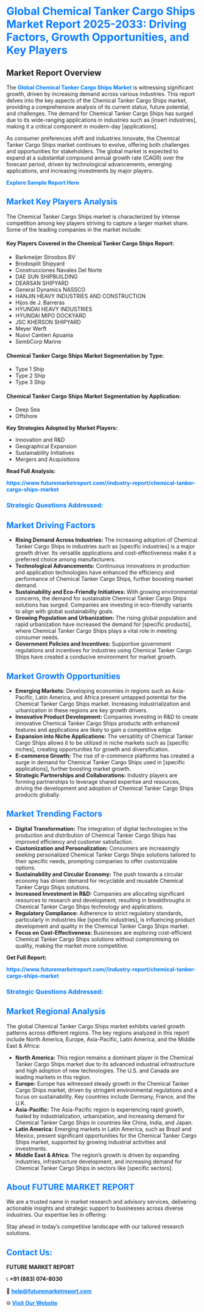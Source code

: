 <h1 style="color: #007BFF;">Global Chemical Tanker Cargo Ships Market Report 2025-2033: Driving Factors, Growth Opportunities, and Key Players</h1>

<section id="overview">
<h2>Market Report Overview</h2>
<p>The <a href="https://www.futuremarketreport.com//industry-report/chemical-tanker-cargo-ships-market" style="color: #007BFF; text-decoration: none;"><strong>Global Chemical Tanker Cargo Ships Market</strong></a> is witnessing significant growth, driven by increasing demand across various industries. This report delves into the key aspects of the Chemical Tanker Cargo Ships market, providing a comprehensive analysis of its current status, future potential, and challenges. The demand for Chemical Tanker Cargo Ships has surged due to its wide-ranging applications in industries such as [insert industries], making it a critical component in modern-day [applications].</p>
<p>As consumer preferences shift and industries innovate, the Chemical Tanker Cargo Ships market continues to evolve, offering both challenges and opportunities for stakeholders. The global market is expected to expand at a substantial compound annual growth rate (CAGR) over the forecast period, driven by technological advancements, emerging applications, and increasing investments by major players.</p>
</section>

<section id="overview">
<p><a href="https://www.futuremarketreport.com//request-sample/reportId=46039" style="color: #007BFF; text-decoration: none;"><strong>Explore Sample Report Here</strong></a></p>
</section>

<section id="key-players">
<h2 style="color: #007BFF;">Market Key Players Analysis</h2>
<p>The Chemical Tanker Cargo Ships market is characterized by intense competition among key players striving to capture a larger market share. Some of the leading companies in the market include:</p>
<h4>Key Players Covered in the Chemical Tanker Cargo Ships Report:</h4>
<ul><li>Barkmeijer Stroobos BV</li><li>Brodosplit Shipyard</li><li>Construcciones Navales Del Norte</li><li>DAE SUN SHIPBUILDING</li><li>DEARSAN SHIPYARD</li><li>General Dynamics NASSCO</li><li>HANJIN HEAVY INDUSTRIES AND CONSTRUCTION</li><li>Hijos de J. Barreras</li><li>HYUNDAI HEAVY INDUSTRIES</li><li>HYUNDAI MIPO DOCKYARD</li><li>JSC KHERSON SHIPYARD</li><li>Meyer Werft</li><li>Nuovi Cantieri Apuania</li><li>SembCorp Marine</li></ul>
<h4>Chemical Tanker Cargo Ships Market Segmentation by Type:</h4>
<ul><li>Type 1 Ship</li><li>Type 2 Ship</li><li>Type 3 Ship</li></ul>

<h4>Chemical Tanker Cargo Ships Market Segmentation by Application:</h4>
<ul><li>Deep Sea</li><li>Offshore</li></ul>
<p><strong>Key Strategies Adopted by Market Players:</strong></p>
<ul>
<li>Innovation and R&D</li>
<li>Geographical Expansion</li>
<li>Sustainability Initiatives</li>
<li>Mergers and Acquisitions</li>
</ul>
</section>

<section>
<p><strong>Read Full Analysis: </strong></p><a href="https://www.futuremarketreport.com//industry-report/chemical-tanker-cargo-ships-market" style="color: #007BFF; text-decoration: none;"><strong>https://www.futuremarketreport.com//industry-report/chemical-tanker-cargo-ships-market</strong></a>
<h3 style="color: #007BFF;">Strategic Questions Addressed:</h3>
</section>

<section id="driving-factors">
<h2 style="color: #007BFF;">Market Driving Factors</h2>
<ul>
<li><strong>Rising Demand Across Industries:</strong> The increasing adoption of Chemical Tanker Cargo Ships in industries such as [specific industries] is a major growth driver. Its versatile applications and cost-effectiveness make it a preferred choice among manufacturers.</li>
<li><strong>Technological Advancements:</strong> Continuous innovations in production and application technologies have enhanced the efficiency and performance of Chemical Tanker Cargo Ships, further boosting market demand.</li>
<li><strong>Sustainability and Eco-Friendly Initiatives:</strong> With growing environmental concerns, the demand for sustainable Chemical Tanker Cargo Ships solutions has surged. Companies are investing in eco-friendly variants to align with global sustainability goals.</li>
<li><strong>Growing Population and Urbanization:</strong> The rising global population and rapid urbanization have increased the demand for [specific products], where Chemical Tanker Cargo Ships plays a vital role in meeting consumer needs.</li>
<li><strong>Government Policies and Incentives:</strong> Supportive government regulations and incentives for industries using Chemical Tanker Cargo Ships have created a conducive environment for market growth.</li>
</ul>
</section>

<section id="growth-opportunities">
<h2 style="color: #007BFF;">Market Growth Opportunities</h2>
<ul>
<li><strong>Emerging Markets:</strong> Developing economies in regions such as Asia-Pacific, Latin America, and Africa present untapped potential for the Chemical Tanker Cargo Ships market. Increasing industrialization and urbanization in these regions are key growth drivers.</li>
<li><strong>Innovative Product Development:</strong> Companies investing in R&D to create innovative Chemical Tanker Cargo Ships products with enhanced features and applications are likely to gain a competitive edge.</li>
<li><strong>Expansion into Niche Applications:</strong> The versatility of Chemical Tanker Cargo Ships allows it to be utilized in niche markets such as [specific niches], creating opportunities for growth and diversification.</li>
<li><strong>E-commerce Growth:</strong> The rise of e-commerce platforms has created a surge in demand for Chemical Tanker Cargo Ships used in [specific applications], further boosting market growth.</li>
<li><strong>Strategic Partnerships and Collaborations:</strong> Industry players are forming partnerships to leverage shared expertise and resources, driving the development and adoption of Chemical Tanker Cargo Ships products globally.</li>
</ul>
</section>

<section id="trending-factors">
<h2 style="color: #007BFF;">Market Trending Factors</h2>
<ul>
<li><strong>Digital Transformation:</strong> The integration of digital technologies in the production and distribution of Chemical Tanker Cargo Ships has improved efficiency and customer satisfaction.</li>
<li><strong>Customization and Personalization:</strong> Consumers are increasingly seeking personalized Chemical Tanker Cargo Ships solutions tailored to their specific needs, prompting companies to offer customizable options.</li>
<li><strong>Sustainability and Circular Economy:</strong> The push towards a circular economy has driven demand for recyclable and reusable Chemical Tanker Cargo Ships solutions.</li>
<li><strong>Increased Investment in R&D:</strong> Companies are allocating significant resources to research and development, resulting in breakthroughs in Chemical Tanker Cargo Ships technology and applications.</li>
<li><strong>Regulatory Compliance:</strong> Adherence to strict regulatory standards, particularly in industries like [specific industries], is influencing product development and quality in the Chemical Tanker Cargo Ships market.</li>
<li><strong>Focus on Cost-Effectiveness:</strong> Businesses are exploring cost-efficient Chemical Tanker Cargo Ships solutions without compromising on quality, making the market more competitive.</li>
</ul>
</section>

<section>
<p><strong>Get Full Report: </strong></p><a href="https://www.futuremarketreport.com//industry-report/chemical-tanker-cargo-ships-market" style="color: #007BFF; text-decoration: none;"><strong>https://www.futuremarketreport.com//industry-report/chemical-tanker-cargo-ships-market</strong></a>
<h3 style="color: #007BFF;">Strategic Questions Addressed:</h3>
</section>


<section id="regional-analysis">
<h2 style="color: #007BFF;">Market Regional Analysis</h2>
<p>The global Chemical Tanker Cargo Ships market exhibits varied growth patterns across different regions. The key regions analyzed in this report include North America, Europe, Asia-Pacific, Latin America, and the Middle East & Africa:</p>
<ul>
<li><strong>North America:</strong> This region remains a dominant player in the Chemical Tanker Cargo Ships market due to its advanced industrial infrastructure and high adoption of new technologies. The U.S. and Canada are leading markets in this region.</li>
<li><strong>Europe:</strong> Europe has witnessed steady growth in the Chemical Tanker Cargo Ships market, driven by stringent environmental regulations and a focus on sustainability. Key countries include Germany, France, and the U.K.</li>
<li><strong>Asia-Pacific:</strong> The Asia-Pacific region is experiencing rapid growth, fueled by industrialization, urbanization, and increasing demand for Chemical Tanker Cargo Ships in countries like China, India, and Japan.</li>
<li><strong>Latin America:</strong> Emerging markets in Latin America, such as Brazil and Mexico, present significant opportunities for the Chemical Tanker Cargo Ships market, supported by growing industrial activities and investments.</li>
<li><strong>Middle East & Africa:</strong> The region’s growth is driven by expanding industries, infrastructure development, and increasing demand for Chemical Tanker Cargo Ships in sectors like [specific sectors].</li>
</ul>
</section>

<footer>
<h2 style="color: #007BFF;">About FUTURE MARKET REPORT</h2>
<p>We are a trusted name in market research and advisory services, delivering actionable insights and strategic support to businesses across diverse industries. Our expertise lies in offering:</p>

<p>Stay ahead in today’s competitive landscape with our tailored research solutions.</p>

<h2 style="color: #007BFF;">Contact Us:</h2>
<p><strong>FUTURE MARKET REPORT</strong></p>
<p>📞 <strong>+91 (883) 074-8030</strong></p>
<p>📧 <strong><a href="mailto:help@futuremarketreport.com" style="color: #007BFF;">help@futuremarketreport.com</a></strong></p>
<p>🌐 <strong><a href="https://www.futuremarketreport.com/" style="color: #007BFF;">Visit Our Website</a></strong></p>
</footer>